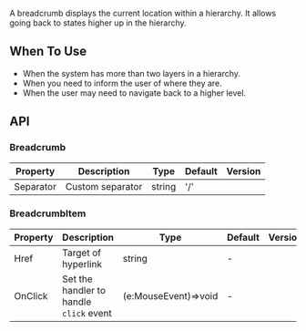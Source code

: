 ﻿A breadcrumb displays the current location within a hierarchy. It allows going back to states higher up in the hierarchy.

## When To Use

- When the system has more than two layers in a hierarchy.
- When you need to inform the user of where they are.
- When the user may need to navigate back to a higher level.

## API

### Breadcrumb

| Property | Description | Type | Default | Version |
| --- | --- | --- | --- | --- |
| Separator | Custom separator | string | '/' |  |

### BreadcrumbItem

| Property | Description | Type | Default | Version |
| --- | --- | --- | --- | --- |
| Href | Target of hyperlink | string | - |  |
| OnClick | Set the handler to handle `click` event | (e:MouseEvent)=>void | - |  |
